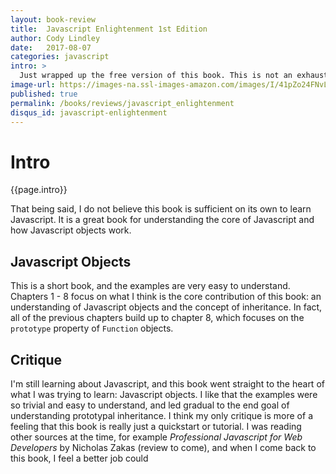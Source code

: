 ```yaml
---
layout: book-review
title:  Javascript Enlightenment 1st Edition
author: Cody Lindley
date:   2017-08-07
categories: javascript
intro: >
  Just wrapped up the free version of this book. This is not an exhaustive reference for Javascript, but is rather focused on delivering each topic with minimal discussion, preferring to focus on code examples instead. My goal when reading this book was to understand better how Javascript builds objects from a function constructor, in preparation for understanding ES6 classes. This is one of the first actual books I've read on core Javascript, and I thoroughly enjoyed and identified with the author's style.
image-url: https://images-na.ssl-images-amazon.com/images/I/41pZo24FNvL._SX377_BO1,204,203,200_.jpg
published: true
permalink: /books/reviews/javascript_enlightenment
disqus_id: javascript-enlightenment
---
```

# Intro

{{page.intro}}

That being said, I do not believe this book is sufficient on its own to learn Javascript. It is a great book for understanding the core of Javascript and how Javascript objects work.

## Javascript Objects

This is a short book, and the examples are very easy to understand. Chapters 1 - 8 focus on what I think is the core contribution of this book: an understanding of Javascript objects and the concept of inheritance. In fact, all of the previous chapters build up to chapter 8, which focuses on the `prototype` property of `Function` objects.

## Critique

I'm still learning about Javascript, and this book went straight to the heart of what I was trying to learn: Javascript objects. I like that the examples were so trivial and easy to understand, and led gradual to the end goal of understanding prototypal inheritance. I think my only critique is more of a feeling that this book is really just a quickstart or tutorial. I was reading other sources at the time, for example *Professional Javascript for Web Developers* by Nicholas Zakas (review to come), and when I come back to this book, I feel a better job could
